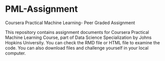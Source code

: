 # PML-Assignment
Coursera Practical Machine Learning- Peer Graded Assignment

This repository contains assignment documents for Coursera Practical Machine Learning Course, part of Data Science Specialization by Johns Hopkins University.
You can check the RMD file or HTML file to examine the code. You can also download files and challenge yourself in your local computer.

